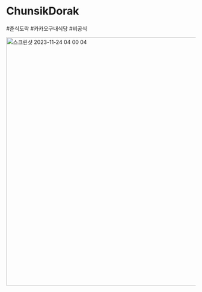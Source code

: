 # ChunsikDorak
#춘식도락 #카카오구내식당 #비공식

<img width="660" alt="스크린샷 2023-11-24 04 00 04" src="https://github.com/sooakim/ChunsikDorak/assets/11504967/21c56a0c-fe14-472c-bd6d-54fcdbf6ff05">
